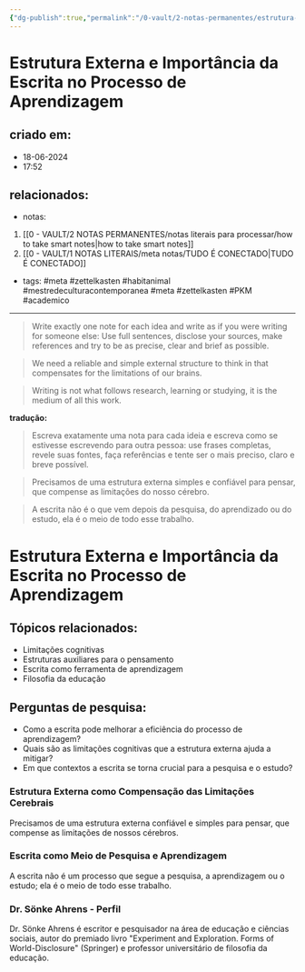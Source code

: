 ```yaml
---
{"dg-publish":true,"permalink":"/0-vault/2-notas-permanentes/estrutura-externa-e-importancia-da-escrita-no-processo-de-aprendizagem/","tags":["meta","zettelkasten","habitanimal","mestredeculturacontemporanea","PKM","academico"],"dgHomeLink":true,"dgShowLocalGraph":true,"dgShowFileTree":true,"dgEnableSearch":true,"noteIcon":""}
---
```


# Estrutura Externa e Importância da Escrita no Processo de Aprendizagem

## criado em: 
- 18-06-2024
- 17:52
## relacionados:
- notas:
1. [[0 - VAULT/2 NOTAS PERMANENTES/notas literais para processar/how to take smart notes\|how to take smart notes]]
2. [[0 - VAULT/1 NOTAS LITERAIS/meta notas/TUDO É CONECTADO\|TUDO É CONECTADO]]
- tags: #meta #zettelkasten #habitanimal #mestredeculturacontemporanea #meta #zettelkasten #PKM #academico
---
> Write exactly one note for each idea and write as if you were writing for someone else: Use full sentences, disclose your sources, make references and try to be as precise, clear and brief as possible.

> We need a reliable and simple external structure to think in that compensates for the limitations of our brains.

> Writing is not what follows research, learning or studying, it is the medium of all this work.

**tradução:**
 > Escreva exatamente uma nota para cada ideia e escreva como se estivesse escrevendo para outra pessoa: use frases completas, revele suas fontes, faça referências e tente ser o mais preciso, claro e breve possível.

> Precisamos de uma estrutura externa simples e confiável para pensar, que compense as limitações do nosso cérebro.

> A escrita não é o que vem depois da pesquisa, do aprendizado ou do estudo, ela é o meio de todo esse trabalho.

#  Estrutura Externa e Importância da Escrita no Processo de Aprendizagem

## Tópicos relacionados:
- Limitações cognitivas
- Estruturas auxiliares para o pensamento
- Escrita como ferramenta de aprendizagem
- Filosofia da educação

## Perguntas de pesquisa:
- Como a escrita pode melhorar a eficiência do processo de aprendizagem?
- Quais são as limitações cognitivas que a estrutura externa ajuda a mitigar?
- Em que contextos a escrita se torna crucial para a pesquisa e o estudo?

### Estrutura Externa como Compensação das Limitações Cerebrais
Precisamos de uma estrutura externa confiável e simples para pensar, que compense as limitações de nossos cérebros.

### Escrita como Meio de Pesquisa e Aprendizagem
A escrita não é um processo que segue a pesquisa, a aprendizagem ou o estudo; ela é o meio de todo esse trabalho. 

### Dr. Sönke Ahrens - Perfil
Dr. Sönke Ahrens é escritor e pesquisador na área de educação e ciências sociais, autor do premiado livro "Experiment and Exploration. Forms of World-Disclosure" (Springer) e professor universitário de filosofia da educação. 